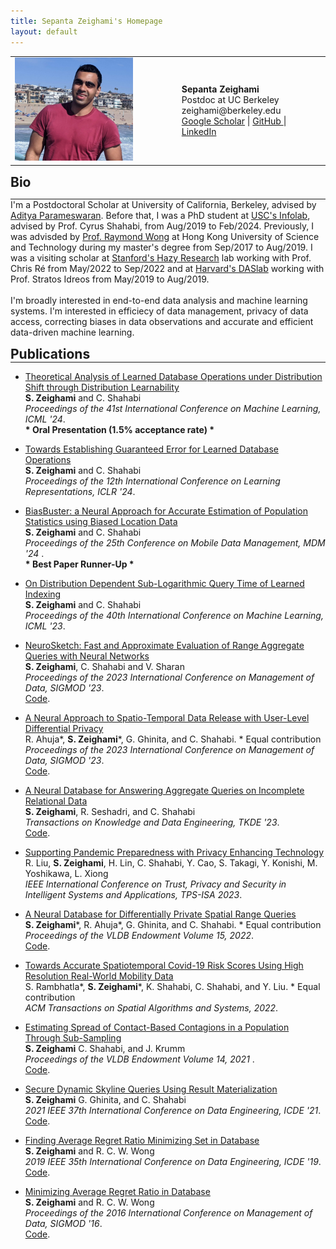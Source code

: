 ```yaml
---
title: Sepanta Zeighami's Homepage
layout: default
---
```



<html>

<body>
 <table border="0" cellpadding="0" cellspacing="0">
  <tr>
   <td align="LEFT" valign="TOP"><img src="./index/sep.jpeg" width="200">
   </td>
   <td align="LEFT" valign="TOP" width="50">
   </td>
   <td align="LEFT" valign="CENTER">
        <b>Sepanta Zeighami</b>
        <br>
        Postdoc at UC Berkeley
        <br>
        zeighami@berkeley.edu
        <br>
        <a href="https://scholar.google.com/citations?user=vaf4fT8AAAAJ&hl=en&oi=ao">Google Scholar</a>
        |
        <a href="https://github.com/szeighami">GitHub </a>
        |
         <a href="https://www.linkedin.com/in/zeighami">LinkedIn</a>
   </td>
  </tr>
 </table>

<a id="bio"><h2 align="LEFT" style="margin:0px">Bio</h2></a>
<hr style="margin:0px">
I'm a Postdoctoral Scholar at University of California, Berkeley, advised by <a href="https://people.eecs.berkeley.edu/~adityagp/">Aditya Parameswaran</a>. Before that, I was a PhD student at <a href="https://infolab.usc.edu/">USC's Infolab</a>, advised by Prof. Cyrus Shahabi, from Aug/2019 to Feb/2024. Previously, I was advisded by <a href="https://cse.hkust.edu.hk/~raywong/">Prof. Raymond Wong</a> at Hong Kong University of Science and Technology during my master's degree from Sep/2017 to Aug/2019. I was a visiting scholar at <a href="https://hazyresearch.stanford.edu/">Stanford's Hazy Research</a> lab working with Prof. Chris Ré from May/2022 to Sep/2022 and at <a href="http://daslab.seas.harvard.edu/">Harvard's DASlab</a> working with Prof. Stratos Idreos from May/2019 to Aug/2019.
<br />
<br />
I'm broadly interested in end-to-end data analysis and machine learning systems. I'm interested in efficiecy of data management, privacy of data access, correcting biases in data observations and accurate and efficient data-driven machine learning.  
 
 <p style="margin-bottom:0.2cm;"></p>



<p style="margin-bottom:0.05cm;"></p>
<a id="publications"><h2 align="Left" style="margin:0px">Publications</h2></a>
<hr style="margin:0px">
 <ul>
 <li>
    <p> <a href="https://openreview.net/pdf?id=oowQ8LPA12"> Theoretical Analysis of Learned Database Operations under Distribution Shift through Distribution Learnability </a> <br />
<b>S. Zeighami</b> and C. Shahabi <br />
<em>Proceedings of the 41st International Conference on Machine Learning, ICML '24</em>. <br />
     <b> * Oral Presentation (1.5% acceptance rate) *</b> <br />
   </p>
  </li>
 <li>
    <p> <a href="https://openreview.net/pdf?id=6tqgL8VluV"> Towards Establishing Guaranteed Error for Learned Database Operations </a> <br />
<b>S. Zeighami</b> and C. Shahabi <br />
<em>Proceedings of the 12th International Conference on Learning Representations, ICLR '24</em>. <br />
   </p>
  </li>
  <li>
    <p>  <a href="https://arxiv.org/pdf/2402.11318"> BiasBuster: a Neural Approach for Accurate Estimation of Population Statistics using Biased Location Data </a> <br />
<b>S. Zeighami</b> and C. Shahabi <br />
<em>Proceedings of the 25th Conference on Mobile Data Management, MDM '24 </em>. <br />
     <b> * Best Paper Runner-Up *</b> <br />
   </p>
  </li>
  <li>
    <p>  <a href="https://arxiv.org/abs/2306.10651.pdf"> On Distribution Dependent Sub-Logarithmic Query Time of Learned Indexing </a> <br />
<b>S. Zeighami</b> and C. Shahabi <br />
<em>Proceedings of the 40th International Conference on Machine Learning, ICML '23</em>. <br />
   </p>
   </li>
  <li>
    <p>  <a href="https://arxiv.org/pdf/2211.10832.pdf"> NeuroSketch: Fast and Approximate Evaluation of Range Aggregate Queries with Neural Networks  </a> <br />
<b>S. Zeighami</b>, C. Shahabi and V. Sharan <br />
<em>Proceedings of the 2023 International Conference on Management of Data, SIGMOD '23</em>. <br />
       <a href="https://github.com/szeighami/NeuroSketch">Code</a>.<br />
   </p>
  </li>
  <li>
    <p>  <a href="https://arxiv.org/pdf/2208.09744.pdf"> A Neural Approach to Spatio-Temporal Data Release with User-Level Differential Privacy  </a> <br />
R. Ahuja*, <b>S. Zeighami</b>*, G. Ghinita, and C. Shahabi. * Equal contribution <br />
<em>Proceedings of the 2023 International Conference on Management of Data, SIGMOD '23</em>. <br />
     <a href="https://github.com/riteshahuja13/paper_code">Code</a>.<br />
   </p>
  </li>
 <li>
    <p>  <a href="https://www.computer.org/csdl/journal/tk/5555/01/10298807/1RACzqhftXG"> A Neural Database for Answering Aggregate Queries on Incomplete Relational Data </a><br />
<b>S. Zeighami</b>, R. Seshadri, and C. Shahabi <br />
<em>Transactions on Knowledge and Data Engineering, TKDE '23</em>. <br />
     <a href="https://github.com/szeighami/NeuroComplete">Code</a>.<br />
   </p>
  </li>
   <li>
    <p>  <a href="https://www.computer.org/csdl/proceedings-article/tps-isa/2023/238500a034/1UAj3RDY4Io"> Supporting Pandemic Preparedness with Privacy Enhancing Technology</a><br />
R. Liu, <b>S. Zeighami</b>, H. Lin, C. Shahabi, Y. Cao, S. Takagi, Y. Konishi, M. Yoshikawa, L. Xiong <br />
<em>IEEE International Conference on Trust, Privacy and Security in Intelligent Systems and Applications, TPS-ISA 2023</em>. <br />
   </p>
  </li>
  
  <li>
    <p> <a href="https://www.vldb.org/pvldb/vol15/p1066-zeighami.pdf">A Neural Database for Differentially Private Spatial Range Queries </a> <br />
<b>S. Zeighami</b>*, R. Ahuja*, G. Ghinita, and C. Shahabi. * Equal contribution <br />
<em>Proceedings of the VLDB Endowment Volume 15, 2022</em>. <br />
     <a href="https://github.com/szeighami/SNH">Code</a>.<br />
   </p>
  </li>
  <li>
    <p> <a href="https://arxiv.org/pdf/2012.07283.pdf">Towards Accurate Spatiotemporal Covid-19 Risk Scores Using High Resolution Real-World Mobility Data  </a><br />
S. Rambhatla*, <b>S. Zeighami</b>*, K. Shahabi, C. Shahabi, and Y. Liu. * Equal contribution <br />
<em>ACM Transactions on Spatial Algorithms and Systems, 2022</em>. <br />
   </p>
  </li>
    <li>
    <p> <a href="http://vldb.org/pvldb/vol14/p1557-zeighami.pdf">Estimating Spread of Contact-Based Contagions in a Population Through Sub-Sampling   </a><br />
<b>S. Zeighami</b> C. Shahabi, and J. Krumm <br />
<em>Proceedings of the VLDB Endowment Volume 14, 2021 </em>. <br />
     <a href="https://github.com/szeighami/SpreadSim">Code</a>.<br />
   </p>
  </li>
  <li>
    <p> <a href="https://arxiv.org/pdf/2003.00051.pdf">Secure Dynamic Skyline Queries Using Result Materialization</a>  <br />
<b>S. Zeighami</b> G. Ghinita, and C. Shahabi <br />
<em>2021 IEEE 37th International Conference on Data Engineering, ICDE '21</em>. <br />
     <a href="https://github.com/szeighami/Dynamic-Skyline">Code</a>.<br />
    </p>
  </li>
  <li>
    <p> <a href="https://ieeexplore.ieee.org/abstract/document/8731515">Finding Average Regret Ratio Minimizing Set in Database </a><br />
<b>S. Zeighami</b> and R. C. W. Wong <br />
<em>2019 IEEE 35th International Conference on Data Engineering, ICDE '19</em>. <br />
     <a href="https://github.com/szeighami/FAM_Discrete-DP">Code</a>.<br />
   </p>
   </li>
   <li>
   <p> <a href="https://dl.acm.org/doi/abs/10.1145/2882903.2914831">Minimizing Average Regret Ratio in Database </a><br />
<b>S. Zeighami</b> and R. C. W. Wong <br />
<em>Proceedings of the 2016 International Conference on Management of Data, SIGMOD '16</em>. <br />
     <a href="https://github.com/szeighami/FAM_Greedy-Shrink">Code</a>.<br />
   </p>
  </li>
  </ul>
</body>
</html> 
